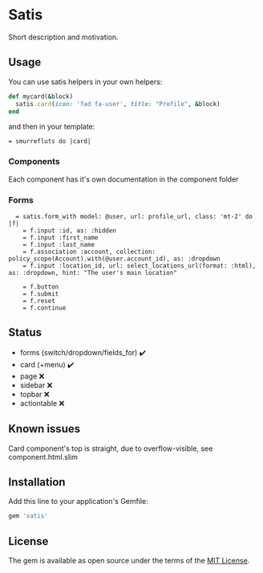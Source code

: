 # Satis

Short description and motivation.

## Usage

You can use satis helpers in your own helpers:

```ruby
def mycard(&block)
  satis.card(icon: 'fad fa-user', title: "Profile", &block)
end
```

and then in your template:

```slim
= smurrefluts do |card|
```

### Components

Each component has it's own documentation in the component folder

### Forms

```slim
  = satis.form_with model: @user, url: profile_url, class: 'mt-2' do |f|
    = f.input :id, as: :hidden
    = f.input :first_name
    = f.input :last_name
    = f.association :account, collection: policy_scope(Account).with(@user.account_id), as: :dropdown
    = f.input :location_id, url: select_locations_url(format: :html), as: :dropdown, hint: "The user's main location"

    = f.button
    = f.submit
    = f.reset
    = f.continue
```

## Status

- forms (switch/dropdown/fields_for) :heavy_check_mark:
- card (+menu) :heavy_check_mark:
- page :x:
- sidebar :x:
- topbar :x:
- actiontable :x:

## Known issues

Card component's top is straight, due to overflow-visible, see component.html.slim

## Installation

Add this line to your application's Gemfile:

```ruby
gem 'satis'
```

## License

The gem is available as open source under the terms of the [MIT License](https://opensource.org/licenses/MIT).
